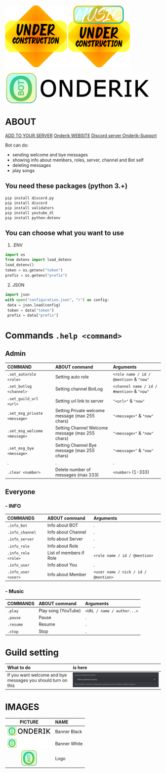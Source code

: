 <p>
    <img src="src/under_construction.png" height="200"/>
    <img src="src/music_under_construction.png" height="200"/>
</p>

<p><img src="src/onderik-black.png" alt="banner black" height="100"></p>

# ABOUT

[ADD TO YOUR SERVER](https://discord.com/api/oauth2/authorize?client_id=804733813976203284&permissions=8&scope=bot)
[Onderik WEBSITE](https://ondrasalek.github.io/onderik/)
[Discord server Onderik-Support](https://ondrasalek.github.io/onderik/)

Bot can do:

- sending welcome and bye messages
- showing info about members, roles, server, channel and Bot self
- deleting messages
- play songs

## You need these packages (python 3.+)

```shell
pip install discord.py
pip install discord
pip install validators
pip install youtube_dl
pip install python-dotenv
```

## You can choose what you want to use

1. .ENV

```python
import os
from dotenv import load_dotenv
load_dotenv()
token = os.getenv("token")
prefix = os.getenv("prefix")
```

2. JSON

```python
import json
with open("configuration.json", "r") as config: 
 data = json.load(config)
 token = data["token"]
 prefix = data["prefix"]
```

# Commands `.help <command>`

## Admin

|COMMAND | ABOUT command | Arguments|
|:---  | :---  | :--- |
|`.set_autorole <role>` | Setting auto role | `<role name / id / @mention>` & `"now"`|
|`.set_botlog <channel>` | Setting channel BotLog | `<channel name / id / #mention>` & `"now"`|
|`.set_guild_url <url>` | Setting url link to server | `"<url>"` & `"now"`|
|`.set_msg_private <message>` | Setting Private welcome message (max 255 chars) | `"<message>"` & `"now"`|
|`.set_msg_welcome <message>` | Setting Channel Welcome message (max 255 chars) | `"<message>"` & `"now"`|
|`.set_msg_bye <message>` | Setting Channel Bye message (max 255 chars) | `"<message>"` & `"now"`|
|. | . | .|
|`.clear <number>` | Delete number of messages (max 333) | `<number>` (1-333)|

## Everyone

### - INFO

|COMMANDS | ABOUT command | Arguments|
:---  | :---  | :--- |
|`.info_bot` | Info about BOT | .|
|`.info_channel` | Info about Channel | .|
|`.info_server` | Info about Server | .|
|`.info_role` | Info about Role | .|
|`.info_role <role>` | List of members if Role | `<role name / id / @mention>`|
|`.info_user` | Info about You | .|
|`.info_user <user>` | Info about Member | `<user name / nick / id / @mention>`|

### - Music

|COMMANDS | ABOUT command | Arguments|
:---  | :---  | :--- |
|`.play` | Play song (YouTube) | `<URL / name / author...>`|
|`.pause` | Pause | .|
|`.resume` | Resume | .|
|`.stop` | Stop | .|

# Guild setting

|What to do | is here|
:---  | :--- |
|If you want welcome and bye messages you should turn on this |<img src="src/system_messages.png" alt="system messages">|

# IMAGES

|PICTURE | NAME|
:---:  | :--- |
|<img src="src/onderik-black.png" alt="banner black" height="30" >| Banner Black|
|<img src="src/onderik-white.png" alt="banner white" height="30" >| Banner White|
|<img src="src/logo-onderik.png" alt="logo" height="50" >| Logo|
